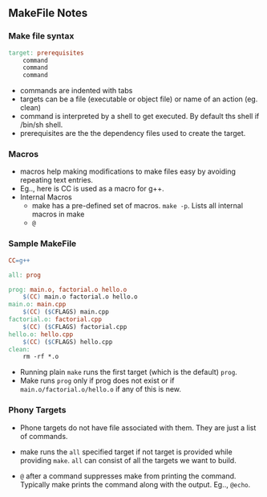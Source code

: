 ## MakeFile Notes

### Make file syntax

``` makefile
target: prerequisites
    command
    command
    command    
```

* commands are indented with tabs
* targets can be a file (executable or object file) or name of an action (eg. clean)
* command is interpreted by a shell to get executed. By default ths shell if /bin/sh shell.
* prerequisites are the the dependency files used to create the target.

### Macros

* macros help making modifications to make files easy by avoiding repeating text entries.
* Eg.., here is CC is used as a macro for g++.
* Internal Macros
    * make has a pre-defined set of macros. `make -p`. Lists all internal macros in make
    * `@`

### Sample MakeFile

``` makefile
CC=g++

all: prog

prog: main.o, factorial.o hello.o
    $(CC) main.o factorial.o hello.o
main.o: main.cpp
    $(CC) ($CFLAGS) main.cpp
factorial.o: factorial.cpp
    $(CC) ($CFLAGS) factorial.cpp
hello.o: hello.cpp
    $(CC) ($CFLAGS) hello.cpp
clean:
    rm -rf *.o    
```

* Running plain `make` runs the first target (which is the default) `prog`.
* Make runs `prog` only if prog does not exist or if `main.o/factorial.o/hello.o` if any of this is
  new.

### Phony Targets

* Phone targets do not have file associated with them. They are just a list of commands.


* make runs the `all` specified target if not target is provided while providing `make`. `all` can
  consist of all the targets we want to build.
* `@` after a command suppresses make from printing the command. Typically make prints the command
  along with the output. Eg.., `@echo`.